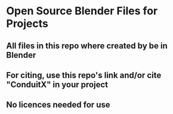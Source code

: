 # Open Source Blender Files for Projects

## All files in this repo where created by be in Blender
## For citing, use this repo's link and/or cite "ConduitX" in your project
## No licences needed for use
